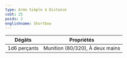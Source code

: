 ```yaml
---
type: Arme Simple à Distance
coût: 25
poids: 2
englishname: Shortbow
---
```

| Dégâts       | Propriétés                      |
| ------------ | ------------------------------- |
| 1d6 perçants | Munition (80/320), À deux mains |
